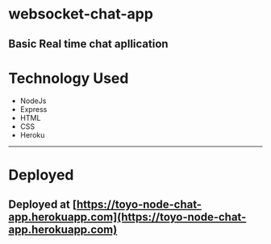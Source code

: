 # websocket-chat-app

Basic Real time chat apllication
---

# Technology Used

* NodeJs
* Express
* HTML
* CSS
* Heroku
---

# Deployed
Deployed at [https://toyo-node-chat-app.herokuapp.com](https://toyo-node-chat-app.herokuapp.com)
--
